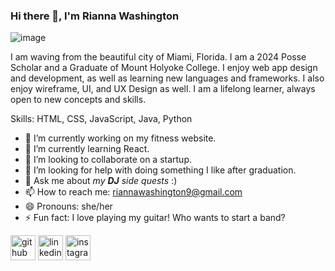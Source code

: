 ### Hi there 👋, I'm Rianna Washington
![image](https://github.com/riannawash/riannawash/assets/114454509/898dc0d1-b9f0-4a0b-be25-06dfdfd9fed3)

I am waving from the beautiful city of Miami, Florida. I am a 2024 Posse Scholar and a Graduate of Mount Holyoke College. I enjoy web app design and development, as well as learning new languages and frameworks. I also enjoy wireframe, UI, and UX Design as well. I am a lifelong learner, always open to new concepts and skills. 

Skills: HTML, CSS, JavaScript, Java, Python

- 🔭 I’m currently working on my fitness website. 
- 🌱 I’m currently learning React. 
- 👯 I’m looking to collaborate on a startup. 
- 🤔 I’m looking for help with doing something I like after graduation. 
- 💬 Ask me about *my **DJ** side quests* :) 
- 📫 How to reach me: riannawashington9@gmail.com 
- 😄 Pronouns: she/her 
- ⚡ Fun fact: I love playing my guitar! Who wants to start a band? 


[<img src='https://cdn.jsdelivr.net/npm/simple-icons@3.0.1/icons/github.svg' alt='github' height='40'>](https://github.com/riannawash)  [<img src='https://cdn.jsdelivr.net/npm/simple-icons@3.0.1/icons/linkedin.svg' alt='linkedin' height='40'>](https://www.linkedin.com/in/rianna-wash/)  [<img src='https://cdn.jsdelivr.net/npm/simple-icons@3.0.1/icons/instagram.svg' alt='instagram' height='40'>](https://www.instagram.com/divine5oul/)  

